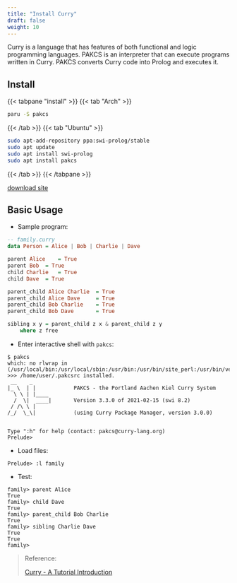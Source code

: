 ```yaml
---
title: "Install Curry"
draft: false
weight: 10
---
```

Curry is a language that has features of both functional and logic programming languages. PAKCS is an interpreter that can execute programs written in Curry. PAKCS converts Curry code into Prolog and executes it.

## Install

{{< tabpane "install" >}}
{{< tab "Arch" >}}

```sh
paru -S pakcs
```

{{< /tab >}}
{{< tab "Ubuntu" >}}

```sh
sudo apt-add-repository ppa:swi-prolog/stable
sudo apt update
sudo apt install swi-prolog
sudo apt install pakcs
```

{{< /tab >}}
{{< /tabpane >}}

[download site](https://www.informatik.uni-kiel.de/~pakcs/download.html)

## Basic Usage

- Sample program:

```haskell
-- family.curry
data Person = Alice | Bob | Charlie | Dave

parent Alice	= True
parent Bob	= True
child Charlie	= True
child Dave	= True

parent_child Alice Charlie	= True
parent_child Alice Dave		= True
parent_child Bob Charlie	= True
parent_child Bob Dave		= True

sibling x y = parent_child z x & parent_child z y
	where z free
```

- Enter interactive shell with `pakcs`:

```text
$ pakcs
which: no rlwrap in (/usr/local/bin:/usr/local/sbin:/usr/bin:/usr/bin/site_perl:/usr/bin/vendor_perl:/usr/bin/core_perl)
>>> /home/user/.pakcsrc installed.
 __    _
|_ \  | |            PAKCS - the Portland Aachen Kiel Curry System
  \ \ | |____
  /  \|  ____|       Version 3.3.0 of 2021-02-15 (swi 8.2)
 / /\ \ |
/_/  \_\|            (using Curry Package Manager, version 3.0.0)


Type ":h" for help (contact: pakcs@curry-lang.org)
Prelude>
```

- Load files:

```text
Prelude> :l family
```

- Test:

```text
family> parent Alice
True
family> child Dave
True
family> parent_child Bob Charlie
True
family> sibling Charlie Dave
True
True
family>
```

> Reference:
>
> [Curry - A Tutorial Introduction](https://www.informatik.uni-kiel.de/~curry/tutorial/tutorial.pdf)

